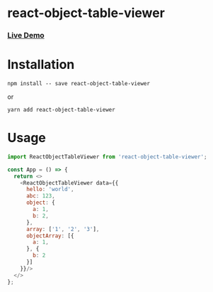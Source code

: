 # react-object-table-viewer
### [Live Demo](https://jinkwon.github.io/react-object-table-viewer)

# Installation
```shell
npm install -- save react-object-table-viewer
```

or

```shell
yarn add react-object-table-viewer
```

# Usage

```javascript
import ReactObjectTableViewer from 'react-object-table-viewer';

const App = () => {
  return <>
    <ReactObjectTableViewer data={{
      hello: 'world',
      abc: 123,
      object: {
        a: 1,
        b: 2,
      },
      array: ['1', '2', '3'],
      objectArray: [{
        a: 1,
      }, {
        b: 2
      }]
    }}/>
  </>
};
```
